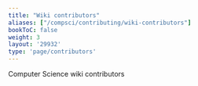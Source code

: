 ```yaml
---
title: "Wiki contributors"
aliases: ["/compsci/contributing/wiki-contributors"]
bookToC: false
weight: 3
layout: '29932'
type: 'page/contributors'
---
```


Computer Science wiki contributors
